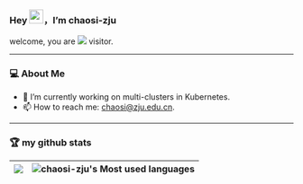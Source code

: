 ### Hey <img src="https://media.giphy.com/media/hvRJCLFzcasrR4ia7z/giphy.gif" width="25px">，I’m chaosi-zju

welcome, you are ![](https://moe-counter.glitch.me/get/@:chaosi-zju?theme=gelbooru) visitor.

<hr/>

### 💻 About Me

- 🔭 I’m currently working on multi-clusters in Kubernetes.
- 📫 How to reach me: chaosi@zju.edu.cn.

<hr/>

### 🏆 my github stats

|![](https://github-readme-stats.vercel.app/api?username=chaosi-zju&theme=buefy&show_icons=true)|![chaosi-zju's Most used languages](https://github-readme-stats.vercel.app/api/top-langs/?username=chaosi-zju&layout=compact&hide_border=true&langs_count=10)|
|-|-|


<!--
**chaosi-zju/chaosi-zju** is a ✨ _special_ ✨ repository because its `README.md` (this file) appears on your GitHub profile.

Here are some ideas to get you started:

- 🔭 I’m currently working on ...
- 🌱 I’m currently learning ...
- 👯 I’m looking to collaborate on ...
- 🤔 I’m looking for help with ...
- 💬 Ask me about ...
- 📫 How to reach me: ...
- 😄 Pronouns: ...
- ⚡ Fun fact: ...
-->
